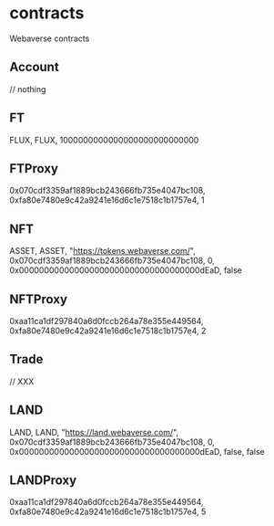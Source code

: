 # contracts
Webaverse contracts

## Account
// nothing
## FT
FLUX, FLUX, 1000000000000000000000000000
## FTProxy
0x070cdf3359af1889bcb243666fb735e4047bc108, 0xfa80e7480e9c42a9241e16d6c1e7518c1b1757e4, 1
## NFT
ASSET, ASSET, "https://tokens.webaverse.com/", 0x070cdf3359af1889bcb243666fb735e4047bc108, 0, 0x000000000000000000000000000000000000dEaD, false
## NFTProxy
0xaa11ca1df297840a6d0fccb264a78e355e449564, 0xfa80e7480e9c42a9241e16d6c1e7518c1b1757e4, 2
## Trade
// XXX
## LAND
LAND, LAND, "https://land.webaverse.com/", 0x070cdf3359af1889bcb243666fb735e4047bc108, 0, 0x000000000000000000000000000000000000dEaD, false, false
## LANDProxy
0xaa11ca1df297840a6d0fccb264a78e355e449564, 0xfa80e7480e9c42a9241e16d6c1e7518c1b1757e4, 5
